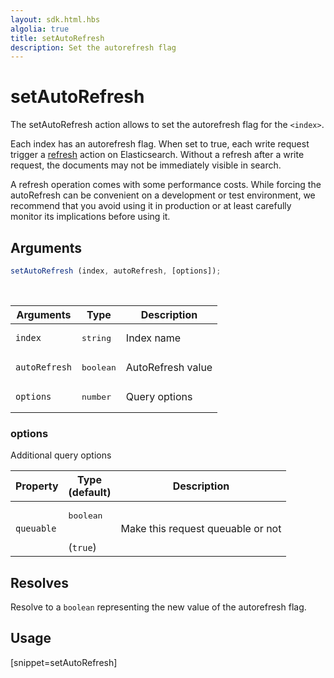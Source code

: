 ```yaml
---
layout: sdk.html.hbs
algolia: true
title: setAutoRefresh
description: Set the autorefresh flag
---
```


# setAutoRefresh

The setAutoRefresh action allows to set the autorefresh flag for the `<index>`.

Each index has an autorefresh flag.
When set to true, each write request trigger a [refresh](https://www.elastic.co/guide/en/elasticsearch/reference/current/docs-refresh.html) action on Elasticsearch.
Without a refresh after a write request, the documents may not be immediately visible in search.

<div class="alert alert-info">
A refresh operation comes with some performance costs.
While forcing the autoRefresh can be convenient on a development or test environment,
we recommend that you avoid using it in production or at least carefully monitor its implications before using it.
</div>

## Arguments

```javascript
setAutoRefresh (index, autoRefresh, [options]);
```

<br/>

| Arguments     | Type    | Description                        |
| ------------- | ------- | ---------------------------------- |
| `index`       | <pre>string</pre> | Index name                         |
| `autoRefresh` | <pre>boolean</pre> | AutoRefresh value                   |
| `options`     | <pre>number</pre> | Query options |

### **options**

Additional query options

| Property     | Type<br/>(default)    | Description   |
| -------------- | --------- | ------------- |
|  `queuable`  |  <pre>boolean</pre> <br/>(`true`) |  Make this request queuable or not  |

## Resolves

Resolve to a `boolean` representing the new value of the autorefresh flag.

## Usage

[snippet=setAutoRefresh]
